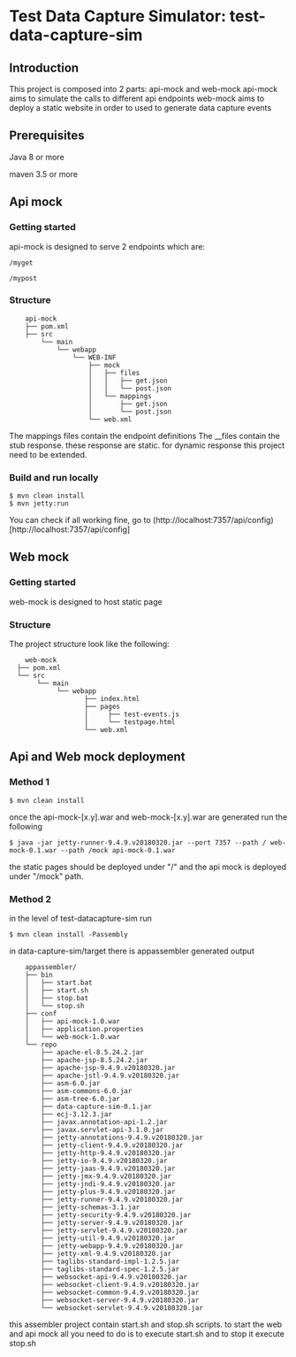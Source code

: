 Test Data Capture Simulator: test-data-capture-sim
==================================================

## Introduction

This project is composed into 2 parts: api-mock and web-mock
api-mock aims to simulate the calls to different api endpoints
web-mock aims to deploy a static website in order to used to generate data capture events
## Prerequisites

Java 8 or more

maven 3.5 or more

## Api mock
### Getting started
api-mock is designed to serve 2 endpoints which are: 

    /myget

    /mypost
    

### Structure
```
    api-mock
    ├── pom.xml
    ├── src
        └── main
            └── webapp
                └── WEB-INF
                    ├── mock
                    │   ├── files
                    │   │   ├── get.json
                    │   │   └── post.json
                    │   └── mappings
                    │       ├── get.json
                    │       └── post.json
                    └── web.xml
```
The mappings files contain the endpoint definitions
The __files contain the stub response. these response are static. for dynamic response this project need to be extended.   

### Build and run locally
```shell
$ mvn clean install
$ mvn jetty:run
```
You can check if all working fine, go to (http://localhost:7357/api/config)[http://localhost:7357/api/config]

## Web mock
### Getting started

web-mock is designed to host static page

### Structure
The project structure look like the following: 

```
    web-mock
  ├── pom.xml
  └── src
       └── main
            └── webapp
                   ├── index.html
                   ├── pages
                   │     ├── test-events.js
                   │     └── testpage.html
                   └── web.xml

```

## Api and Web mock deployment
### Method 1
```shell
$ mvn clean install
```
once the api-mock-[x.y].war and web-mock-[x.y].war are generated run the following 

```shell
$ java -jar jetty-runner-9.4.9.v20180320.jar --port 7357 --path / web-mock-0.1.war --path /mock api-mock-0.1.war
```

the static pages should be deployed under "/" and the api mock is deployed under "/mock" path. 

### Method 2 
in the level of test-datacapture-sim run 
```shell
$ mvn clean install -Passembly
```
in data-capture-sim/target there is appassembler generated output 

```
	appassembler/
	├── bin
	│   ├── start.bat
	│   ├── start.sh
	│   ├── stop.bat
	│   └── stop.sh
	├── conf
	│   ├── api-mock-1.0.war
	│   ├── application.properties
	│   └── web-mock-1.0.war
	└── repo
	    ├── apache-el-8.5.24.2.jar
	    ├── apache-jsp-8.5.24.2.jar
	    ├── apache-jsp-9.4.9.v20180320.jar
	    ├── apache-jstl-9.4.9.v20180320.jar
	    ├── asm-6.0.jar
	    ├── asm-commons-6.0.jar
	    ├── asm-tree-6.0.jar
	    ├── data-capture-sim-0.1.jar
	    ├── ecj-3.12.3.jar
	    ├── javax.annotation-api-1.2.jar
	    ├── javax.servlet-api-3.1.0.jar
	    ├── jetty-annotations-9.4.9.v20180320.jar
	    ├── jetty-client-9.4.9.v20180320.jar
	    ├── jetty-http-9.4.9.v20180320.jar
	    ├── jetty-io-9.4.9.v20180320.jar
	    ├── jetty-jaas-9.4.9.v20180320.jar
	    ├── jetty-jmx-9.4.9.v20180320.jar
	    ├── jetty-jndi-9.4.9.v20180320.jar
	    ├── jetty-plus-9.4.9.v20180320.jar
	    ├── jetty-runner-9.4.9.v20180320.jar
	    ├── jetty-schemas-3.1.jar
	    ├── jetty-security-9.4.9.v20180320.jar
	    ├── jetty-server-9.4.9.v20180320.jar
	    ├── jetty-servlet-9.4.9.v20180320.jar
	    ├── jetty-util-9.4.9.v20180320.jar
	    ├── jetty-webapp-9.4.9.v20180320.jar
	    ├── jetty-xml-9.4.9.v20180320.jar
	    ├── taglibs-standard-impl-1.2.5.jar
	    ├── taglibs-standard-spec-1.2.5.jar
	    ├── websocket-api-9.4.9.v20180320.jar
	    ├── websocket-client-9.4.9.v20180320.jar
	    ├── websocket-common-9.4.9.v20180320.jar
	    ├── websocket-server-9.4.9.v20180320.jar
	    └── websocket-servlet-9.4.9.v20180320.jar
```
this assembler project contain start.sh and stop.sh scripts. to start the web and api mock all you need to do is to execute start.sh and to stop it execute stop.sh
 